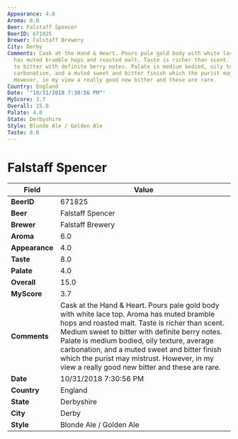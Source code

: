 ```yaml
---
Appearance: 4.0
Aroma: 6.0
Beer: Falstaff Spencer
BeerID: 671825
Brewer: Falstaff Brewery
City: Derby
Comments: Cask at the Hand & Heart. Pours pale gold body with white lace top. Aroma
  has muted bramble hops and roasted malt. Taste is richer than scent. Medium sweet
  to bitter with definite berry notes. Palate is medium bodied, oily texture, average
  carbonation, and a muted sweet and bitter finish which the purist may mistrust.
  However, in my view a really good new bitter and these are rare.
Country: England
Date: '"10/31/2018 7:30:56 PM"'
MyScore: 3.7
Overall: 15.0
Palate: 4.0
State: Derbyshire
Style: Blonde Ale / Golden Ale
Taste: 8.0
---
```


# Falstaff Spencer

| Field         | Value |
|---------------|-------|
| **BeerID** | 671825 |
| **Beer** | Falstaff Spencer |
| **Brewer** | Falstaff Brewery |
| **Aroma** | 6.0 |
| **Appearance** | 4.0 |
| **Taste** | 8.0 |
| **Palate** | 4.0 |
| **Overall** | 15.0 |
| **MyScore** | 3.7 |
| **Comments** | Cask at the Hand & Heart. Pours pale gold body with white lace top. Aroma has muted bramble hops and roasted malt. Taste is richer than scent. Medium sweet to bitter with definite berry notes. Palate is medium bodied, oily texture, average carbonation, and a muted sweet and bitter finish which the purist may mistrust. However, in my view a really good new bitter and these are rare. |
| **Date** | 10/31/2018 7:30:56 PM |
| **Country** | England |
| **State** | Derbyshire |
| **City** | Derby |
| **Style** | Blonde Ale / Golden Ale |

